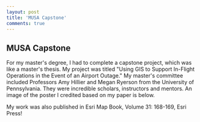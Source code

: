 ```yaml
---
layout: post
title: 'MUSA Capstone'
comments: true
---
```


## MUSA Capstone

For my master's degree, I had to complete a capstone project, which was like a master's thesis. My project was titled "Using GIS to Support In-Flight Operations in the Event of an Airport Outage." My master's committee included Professors Amy Hillier and Megan Ryerson from the University of Pennsylvania. They were incredible scholars, instructors and mentors. An image of the poster I credited based on my paper is below.

My work was also published in Esri Map Book, Volume 31: 168-169, Esri Press!




